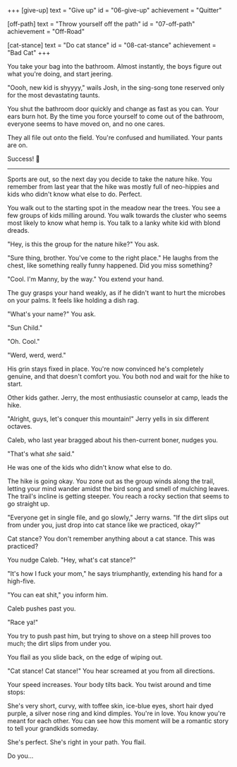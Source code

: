 +++
[give-up]
  text = "Give up"
  id = "06-give-up"
  achievement = "Quitter"

[off-path]
  text = "Throw yourself off the path"
  id = "07-off-path"
  achievement = "Off-Road"

[cat-stance]
  text = "Do cat stance"
  id = "08-cat-stance"
  achievement = "Bad Cat"
+++

You take your bag into the bathroom. Almost instantly, the boys figure
out what you're doing, and start jeering.

"Oooh, new kid is shyyyy," wails Josh, in the sing-song tone reserved
only for the most devastating taunts.

You shut the bathroom door quickly and change as fast as you can.
Your ears burn hot. By the time you force yourself to come out of the
bathroom, everyone seems to have moved on, and no one cares.

They all file out onto the field. You're confused and humiliated. Your
pants are on.

Success! :100:

---

Sports are out, so the next day you decide to take the nature hike. You
remember from last year that the hike was mostly full of neo-hippies and
kids who didn't know what else to do. Perfect.

You walk out to the starting spot in the meadow near the trees. You see
a few groups of kids milling around. You walk towards the cluster who
seems most likely to know what hemp is. You talk to a lanky white kid
with blond dreads.

"Hey, is this the group for the nature hike?" You ask.

"Sure thing, brother. You've come to the right place." He laughs from
the chest, like something really funny happened. Did you miss something?

"Cool. I'm Manny, by the way." You extend your hand.

The guy grasps your hand weakly, as if he didn't want to hurt the
microbes on your palms. It feels like holding a dish rag.

"What's your name?" You ask.

"Sun Child."

"Oh. Cool."

"Werd, werd, werd."

His grin stays fixed in place. You're now convinced he's completely
genuine, and that doesn't comfort you. You both nod and wait for the
hike to start.

Other kids gather. Jerry, the most enthusiastic counselor at camp, leads
the hike.

"Alright, guys, let's conquer this mountain!" Jerry yells in six
different octaves.

Caleb, who last year bragged about his then-current boner, nudges you.

"That's what _she_ said."

He was one of the kids who didn't know what else to do.

The hike is going okay. You zone out as the group winds along the trail,
letting your mind wander amidst the bird song and smell of mulching
leaves. The trail's incline is getting steeper. You reach a rocky section
that seems to go straight up.

"Everyone get in single file, and go slowly," Jerry warns. "If the dirt
slips out from under you, just drop into cat stance like we practiced,
okay?"

Cat stance? You don't remember anything about a cat stance. This was practiced?

You nudge Caleb. "Hey, what's cat stance?"

"It's how I fuck your mom," he says triumphantly, extending his hand for
a high-five.

"You can eat shit," you inform him.

Caleb pushes past you.

"Race ya!"

You try to push past him, but trying to shove on a steep hill proves
too much; the dirt slips from under you.

You flail as you slide back, on the edge of wiping out.

"Cat stance! Cat stance!" You hear screamed at you from all directions.

Your speed increases. Your body tilts back. You twist around and time stops:

She's very short, curvy, with toffee skin, ice-blue eyes, short hair
dyed purple, a silver nose ring and kind dimples. You're in love. You
know you're meant for each other. You can see how this moment will be a
romantic story to tell your grandkids someday.

She's perfect. She's right in your path. You flail.

Do you…
